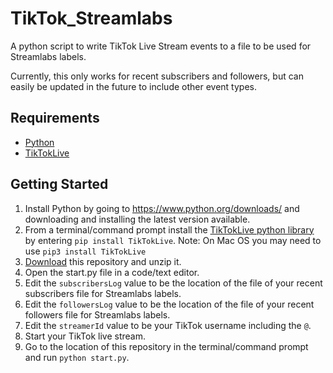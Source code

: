 # TikTok_Streamlabs
A python script to write TikTok Live Stream events to a file to be used for Streamlabs labels.

Currently, this only works for recent subscribers and followers, but can easily be updated in the future to include other event types.

## Requirements
* [Python](https://www.python.org/downloads/)
* [TikTokLive](https://github.com/isaackogan/TikTokLive)

## Getting Started
1. Install Python by going to https://www.python.org/downloads/ and downloading and installing the latest version available.
2. From a terminal/command prompt install the [TikTokLive python library](https://github.com/isaackogan/TikTokLive) by entering `pip install TikTokLive`. Note: On Mac OS you may need to use `pip3 install TikTokLive` 
3. [Download](https://github.com/julesbravo/TikTok_Streamlabs/archive/refs/heads/main.zip) this repository and unzip it.
4. Open the start.py file in a code/text editor.
5. Edit the `subscribersLog` value to be the location of the file of your recent subscribers file for Streamlabs labels.
6. Edit the `followersLog` value to be the location of the file of your recent followers file for Streamlabs labels.
7. Edit the `streamerId` value to be your TikTok username including the `@`.
8. Start your TikTok live stream.
9. Go to the location of this repository in the terminal/command prompt and run `python start.py`.

